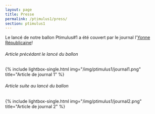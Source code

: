 ```yaml
---
layout: page
title: Presse
permalink: /ptimulus1/press/
section: ptimulus1
---
```


Le lancé de notre ballon Ptimulus#1 a été couvert par le journal l'[Yonne Républicaine](www.lyonne.fr)!

###### Article précédant le lancé du ballon
{% include lightbox-single.html img="/img/ptimulus1/journal1.png" title="Article de journal 1" %}

###### Article suite au lancé du ballon
{% include lightbox-single.html img="/img/ptimulus1/journal2.png" title="Article de journal 2" %}

